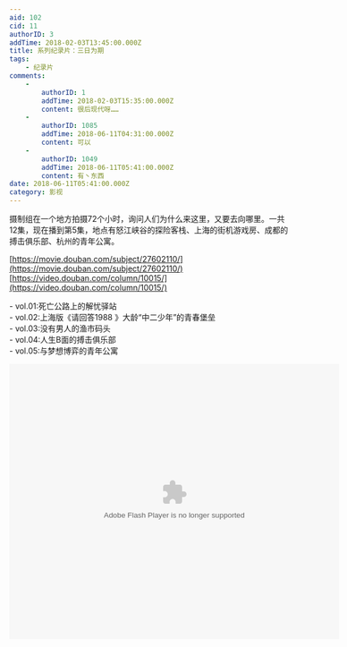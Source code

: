 ```yaml
---
aid: 102
cid: 11
authorID: 3
addTime: 2018-02-03T13:45:00.000Z
title: 系列纪录片：三日为期
tags:
    - 纪录片
comments:
    -
        authorID: 1
        addTime: 2018-02-03T15:35:00.000Z
        content: 很后现代呀……
    -
        authorID: 1085
        addTime: 2018-06-11T04:31:00.000Z
        content: 可以
    -
        authorID: 1049
        addTime: 2018-06-11T05:41:00.000Z
        content: 有丶东西
date: 2018-06-11T05:41:00.000Z
category: 影视
---
```


摄制组在一个地方拍摄72个小时，询问人们为什么来这里，又要去向哪里。一共12集，现在播到第5集，地点有怒江峡谷的探险客栈、上海的街机游戏房、成都的搏击俱乐部、杭州的青年公寓。

[https://movie.douban.com/subject/27602110/](https://movie.douban.com/subject/27602110/)  
[https://video.douban.com/column/10015/](https://video.douban.com/column/10015/)

\- vol.01:死亡公路上的解忧驿站  
\- vol.02:上海版《请回答1988 》大龄“中二少年”的青春堡垒  
\- vol.03:没有男人的渔市码头  
\- vol.04:人生B面的搏击俱乐部  
\- vol.05:与梦想博弈的青年公寓

<embed src="https://player.youku.com/player.php/sid/XMzI3OTM4MzgxMg==html/v.swf" quality="high" width="590" height="492" align="middle" allowscriptaccess="sameDomain" type="application/x-shockwave-flash">
